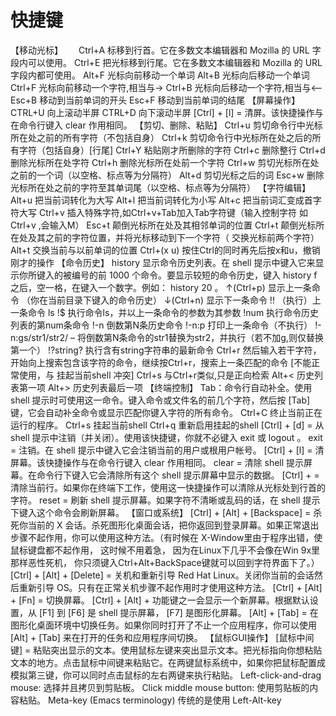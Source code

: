 # 快捷键

【移动光标】　　
Ctrl+A 标移到行首。它在多数文本编辑器和 Mozilla 的 URL 字段内可以使用。
Ctrl+E 把光标移到行尾。它在多数文本编辑器和 Mozilla 的 URL 字段内都可使用。
Alt+F 光标向前移动一个单词
Alt+B 光标向后移动一个单词
Ctrl+F 光标向前移动一个字符,相当与->
Ctrl+B 光标向后移动一个字符,相当与<–
Esc+B 移动到当前单词的开头
Esc+F 移动到当前单词的结尾
【屏幕操作】
CTRL+U 向上滚动半屏
CTRL+D 向下滚动半屏
[Ctrl] + [l] = 清屏。该快捷操作与在命令行键入 clear 作用相同。
【剪切、删除、粘贴】
Ctrl+u 剪切命令行中光标所在处之前的所有字符（不包括自身）
Ctrl+k 剪切命令行中光标所在处之后的所有字符（包括自身）[行尾]
Ctrl+Y 粘贴刚才所删除的字符
Ctrl+c 删除整行
Ctrl+d 删除光标所在处字符 Ctrl+h 删除光标所在处前一个字符
Ctrl+w 剪切光标所在处之前的一个词（以空格、标点等为分隔符） Alt+d 剪切光标之后的词 Esc+w 删除光标所在处之前的字符至其单词尾（以空格、标点等为分隔符）
【字符编辑】
Alt+u 把当前词转化为大写
Alt+l 把当前词转化为小写
Alt+c 把当前词汇变成首字符大写
Ctrl+v 插入特殊字符,如Ctrl+v+Tab加入Tab字符键（输入控制字符 如Ctrl+v ,会输入M）
Esc+t 颠倒光标所在处及其相邻单词的位置
Ctrl+t 颠倒光标所在处及其之前的字符位置，并将光标移动到下一个字符（ 交换光标前两个字符）
Alt+t 交换当前与以前单词的位置
Ctrl+(x u) 按住Ctrl的同时再先后按x和u，撤销刚才的操作
【命令历史】
history 显示命令历史列表。在 shell 提示中键入它来显示你所键入的被编号的前 1000 个命令。要显示较短的命令历史，键入 history f之后，空一格，在键入一个数字。例如： history 20 。
↑(Ctrl+p) 显示上一条命令 （你在当前目录下键入的命令历史）
↓(Ctrl+n) 显示下一条命令
!! （执行）上一条命令
ls !$ 执行命令ls，并以上一条命令的参数为其参数
!num 执行命令历史列表的第num条命令
!-n 倒数第N条历史命令
!-n:p 打印上一条命令（不执行）
!-n:gs/str1/str2/ – 将倒数第N条命令的str1替换为str2，并执行（若不加g,则仅替换第一个）
!?string? 执行含有string字符串的最新命令
Ctrl+r 然后输入若干字符，开始向上搜索包含该字符的命令，继续按Ctrl+r，搜索上一条匹配的命令
[不能正常使用，与 挂起当前shell 冲突] Ctrl+s 与Ctrl+r类似,只是正向检索
Alt+< 历史列表第一项
Alt+> 历史列表最后一项
【终端控制】
Tab：命令行自动补全。使用 shell 提示时可使用这一命令。键入命令或文件名的前几个字符，然后按 [Tab] 键，它会自动补全命令或显示匹配你键入字符的所有命令。
Ctrl+C 终止当前正在运行的程序。
Ctrl+s 挂起当前shell Ctrl+q 重新启用挂起的shell
[Ctrl] + [d] = 从 shell 提示中注销（并关闭）。使用该快捷键，你就不必键入 exit 或 logout 。
exit = 注销。在 shell 提示中键入它会注销当前的用户或根用户帐号。 [Ctrl] + [l] = 清屏幕。该快捷操作与在命令行键入 clear 作用相同。 clear = 清除 shell 提示屏幕。在命令行下键入它会清除所有这个 shell 提示屏幕中显示的数据。
[Ctrl] + = 清除当前行。如果你在终端下工作，使用这一快捷操作可以清除从光标处到行首的字符。
reset = 刷新 shell 提示屏幕。如果字符不清晰或乱码的话，在 shell 提示下键入这个命令会刷新屏幕。
【窗口或系统】
[Ctrl] + [Alt] + [Backspace] = 杀死你当前的 X 会话。杀死图形化桌面会话，把你返回到登录屏幕。如果正常退出步骤不起作用，你可以使用这种方法。（有时候在 X-Window里由于程序出错，使鼠标键盘都不起作用， 这时候不用着急， 因为在Linux下几乎不会像在Win 9x里那样恶性死机， 你只须键入Ctrl+Alt+BackSpace键就可以回到字符界面下了。）
[Ctrl] + [Alt] + [Delete] = 关机和重新引导 Red Hat Linux。关闭你当前的会话然后重新引导 OS。只有在正常关机步骤不起作用时才使用这种方法。
[Ctrl] + [Alt] + [Fn] = 切换屏幕。 [Ctrl] + [Alt] + 功能键之一会显示一个新屏幕。根据默认设置，从 [F1] 到 [F6] 是 shell 提示屏幕， [F7] 是图形化屏幕。
[Alt] + [Tab] = 在图形化桌面环境中切换任务。如果你同时打开了不止一个应用程序，你可以使用 [Alt] + [Tab] 来在打开的任务和应用程序间切换。
【鼠标GUI操作】
[鼠标中间键] = 粘贴突出显示的文本。使用鼠标左键来突出显示文本。把光标指向你想粘贴文本的地方。点击鼠标中间键来粘贴它。在两键鼠标系统中，如果你把鼠标配置成模拟第三键，你可以同时点击鼠标的左右两键来执行粘贴。
Left-click-and-drag mouse: 选择并且拷贝到剪贴板。
Click middle mouse button: 使用剪贴板的内容粘贴。
Meta-key (Emacs terminology) 传统的是使用 Left-Alt-key
